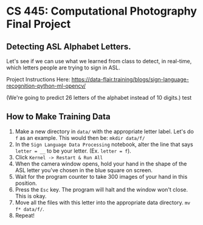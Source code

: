 # CS 445: Computational Photography Final Project

## Detecting ASL Alphabet Letters.

Let's see if we can use what we learned from class to detect, in real-time, which letters people are trying to sign in ASL.

Project Instructions Here: https://data-flair.training/blogs/sign-language-recognition-python-ml-opencv/

(We're going to predict 26 letters of the alphabet instead of 10 digits.)
test

## How to Make Training Data

1. Make a new directory in `data/` with the appropriate letter label. Let's do `f` as an example. This would then be: `mkdir data/f/`
2. In the `Sign Language Data Processing` notebook, alter the line that says `letter = __` to be your letter. (Ex. `letter = f`).
3. Click `Kernel -> Restart & Run All`
4. When the camera window opens, hold your hand in the shape of the ASL letter you've chosen in the blue square on screen.
5. Wait for the program counter to take 300 images of your hand in this position.
6. Press the `Esc` key. The program will halt and the window won't close. This is okay.
7. Move all the files with this letter into the appropriate data directory. `mv f* data/f/`.
8. Repeat!
